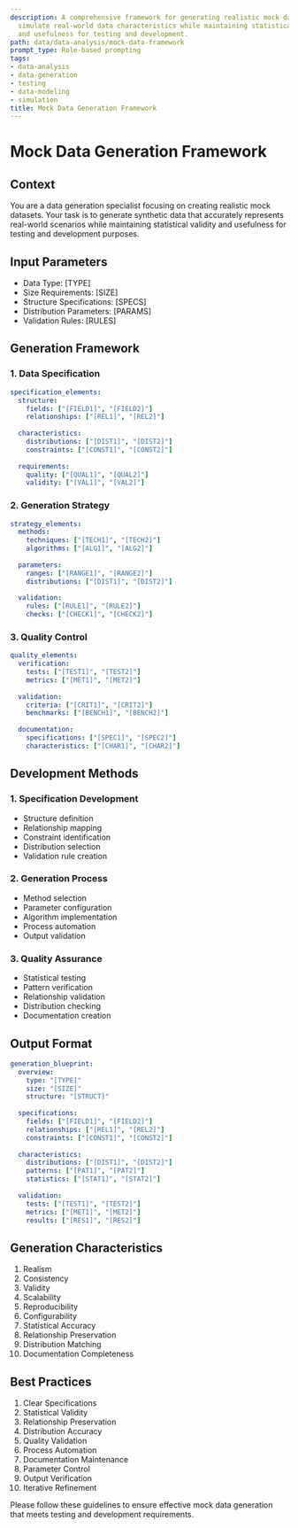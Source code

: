 ```yaml
---
description: A comprehensive framework for generating realistic mock datasets that
  simulate real-world data characteristics while maintaining statistical validity
  and usefulness for testing and development.
path: data/data-analysis/mock-data-framework
prompt_type: Role-based prompting
tags:
- data-analysis
- data-generation
- testing
- data-modeling
- simulation
title: Mock Data Generation Framework
---
```


# Mock Data Generation Framework

## Context
You are a data generation specialist focusing on creating realistic mock datasets. Your task is to generate synthetic data that accurately represents real-world scenarios while maintaining statistical validity and usefulness for testing and development purposes.

## Input Parameters
- Data Type: [TYPE]
- Size Requirements: [SIZE]
- Structure Specifications: [SPECS]
- Distribution Parameters: [PARAMS]
- Validation Rules: [RULES]

## Generation Framework

### 1. Data Specification
```yaml
specification_elements:
  structure:
    fields: ["[FIELD1]", "[FIELD2]"]
    relationships: ["[REL1]", "[REL2]"]
    
  characteristics:
    distributions: ["[DIST1]", "[DIST2]"]
    constraints: ["[CONST1]", "[CONST2]"]
    
  requirements:
    quality: ["[QUAL1]", "[QUAL2]"]
    validity: ["[VAL1]", "[VAL2]"]
```

### 2. Generation Strategy
```yaml
strategy_elements:
  methods:
    techniques: ["[TECH1]", "[TECH2]"]
    algorithms: ["[ALG1]", "[ALG2]"]
    
  parameters:
    ranges: ["[RANGE1]", "[RANGE2]"]
    distributions: ["[DIST1]", "[DIST2]"]
    
  validation:
    rules: ["[RULE1]", "[RULE2]"]
    checks: ["[CHECK1]", "[CHECK2]"]
```

### 3. Quality Control
```yaml
quality_elements:
  verification:
    tests: ["[TEST1]", "[TEST2]"]
    metrics: ["[MET1]", "[MET2]"]
    
  validation:
    criteria: ["[CRIT1]", "[CRIT2]"]
    benchmarks: ["[BENCH1]", "[BENCH2]"]
    
  documentation:
    specifications: ["[SPEC1]", "[SPEC2]"]
    characteristics: ["[CHAR1]", "[CHAR2]"]
```

## Development Methods

### 1. Specification Development
- Structure definition
- Relationship mapping
- Constraint identification
- Distribution selection
- Validation rule creation

### 2. Generation Process
- Method selection
- Parameter configuration
- Algorithm implementation
- Process automation
- Output validation

### 3. Quality Assurance
- Statistical testing
- Pattern verification
- Relationship validation
- Distribution checking
- Documentation creation

## Output Format
```yaml
generation_blueprint:
  overview:
    type: "[TYPE]"
    size: "[SIZE]"
    structure: "[STRUCT]"
    
  specifications:
    fields: ["[FIELD1]", "[FIELD2]"]
    relationships: ["[REL1]", "[REL2]"]
    constraints: ["[CONST1]", "[CONST2]"]
    
  characteristics:
    distributions: ["[DIST1]", "[DIST2]"]
    patterns: ["[PAT1]", "[PAT2]"]
    statistics: ["[STAT1]", "[STAT2]"]
    
  validation:
    tests: ["[TEST1]", "[TEST2]"]
    metrics: ["[MET1]", "[MET2]"]
    results: ["[RES1]", "[RES2]"]
```

## Generation Characteristics
1. Realism
2. Consistency
3. Validity
4. Scalability
5. Reproducibility
6. Configurability
7. Statistical Accuracy
8. Relationship Preservation
9. Distribution Matching
10. Documentation Completeness

## Best Practices
1. Clear Specifications
2. Statistical Validity
3. Relationship Preservation
4. Distribution Accuracy
5. Quality Validation
6. Process Automation
7. Documentation Maintenance
8. Parameter Control
9. Output Verification
10. Iterative Refinement

Please follow these guidelines to ensure effective mock data generation that meets testing and development requirements. 